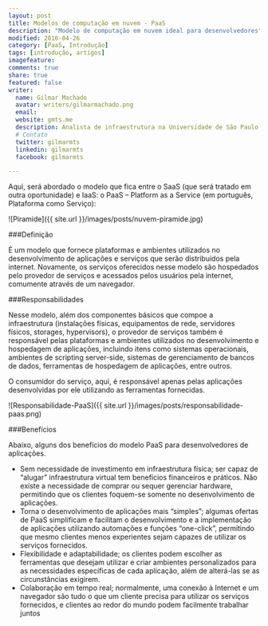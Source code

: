 ```yaml
---
layout: post
title: Modelos de computação em nuvem - PaaS
description: "Modelo de computação em nuvem ideal para desenvolvedores"
modified: 2016-04-26
category: [PaaS, Introdução]
tags: [introdução, artigos]
imagefeature:
comments: true
share: true
featured: false
writer: 
  name: Gilmar Machado
  avatar: writers/gilmarmachado.png
  email: 
  website: gmts.me
  description: Analista de infraestrutura na Universidade de São Paulo e co-criador do Papo de Cloud. Acredita que a melhor solução é a que resolve o problema, estuda tudo o que encontra sobre web-scale IT e assiste a qualquer modalidade de esporte, apesar de não praticar nenhum.
  # Contato
  twitter: gilmarmts
  linkedin: gilmarmts
  facebook: gilmarmts

---
```


Aqui, será abordado o modelo que fica entre o SaaS (que será tratado em outra oportunidade) e IaaS: o PaaS – Platform as a Service (em português, Plataforma como Serviço):

![Piramide]({{ site.url }}/images/posts/nuvem-piramide.jpg)

###Definição

É um modelo que fornece plataformas e ambientes utilizados no desenvolvimento de aplicações e serviços que serão distribuídos pela internet. Novamente, os serviços oferecidos nesse modelo são hospedados pelo provedor de serviços e acessados pelos usuários pela internet, comumente através de um navegador.


###Responsabilidades

Nesse modelo, além dos componentes básicos que compoe a infraestrutura (instalações físicas, equipamentos de rede, servidores físicos, storages, hypervisors), o provedor de serviços também é responsável pelas plataformas e ambientes utilizados no desenvolvimento e hospedagem de aplicações, incluindo itens como sistemas operacionais, ambientes de scripting server-side, sistemas de gerenciamento de bancos de dados, ferramentas de hospedagem de aplicações, entre outros.

O consumidor do serviço, aqui, é responsável apenas pelas aplicações desenvolvidas por ele utilizando as ferramentas fornecidas.

![Responsabilidade-PaaS]({{ site.url }}/images/posts/responsabilidade-paas.png)

###Benefícios

Abaixo, alguns dos benefícios do modelo PaaS para desenvolvedores de aplicações.


- Sem necessidade de investimento em infraestrutura física; ser capaz de “alugar” infraestrutura virtual tem benefícios financeiros e práticos. Não existe a necessidade de comprar ou sequer gerenciar hardware, permitindo que os clientes foquem-se somente no desenvolvimento de aplicações.
- Torna o desenvolvimento de aplicações mais “simples”; algumas ofertas de PaaS simplificam e facilitam o desenvolvimento e a implementação de aplicações utilizando automações e funções “one-click”, permitindo que mesmo clientes menos experientes sejam capazes de utilizar os serviços fornecidos.
- Flexibilidade e adaptabilidade; os clientes podem escolher as ferramentas que desejam utilizar e criar ambientes personalizados para as necessidades específicas de cada aplicação, além de alterá-las se as circunstâncias exigirem.
- Colaboração em tempo real; normalmente, uma conexão à Internet e um navegador são tudo o que um cliente precisa para utilizar os serviços fornecidos, e clientes ao redor do mundo podem facilmente trabalhar juntos

